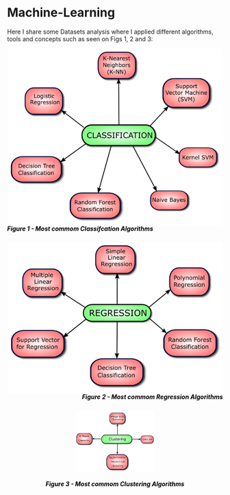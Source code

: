 # Machine-Learning

Here I share some Datasets analysis where I applied different algorithms, tools and concepts such as seen on Figs 1, 2 and 3:



<img style="float: left;" src="./images/classification.png" alt="Classifcation"/>
<h5 style="color:black;" align="left">Figure 1 - Most commom Classifcation Algorithms</h5>

<img style="float: right;" src="./images/regression.png" alt="Regression"/>
<h5 style="color:black;" align="right">Figure 2 - Most commom Regression Algorithms</h5>



<a>
    <div style="margin: 20px;">
        <p align="middle">
            <img width="40%" align="middle" src="./images/clustering.png"/>
            <h5 style="color:black;" align="middle">Figure 3 - Most commom Clustering Algorithms</h5>
        </p>
    </div>
</a>
